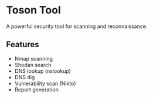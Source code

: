 # Toson Tool

A powerful security tool for scanning and reconnaissance.

## Features
- Nmap scanning
- Shodan search
- DNS lookup (nslookup)
- DNS dig
- Vulnerability scan (Nikto)
- Report generation

